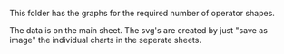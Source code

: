 This folder has the graphs for the required number of operator shapes.

The data is on the main sheet.
The svg's are created by just "save as image" the individual charts in the seperate sheets.
